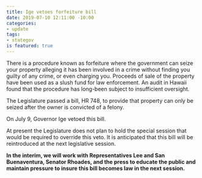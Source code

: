 ```yaml
---
title: Ige vetoes forfeiture bill
date: 2019-07-10 12:11:00 -10:00
categories:
- update
tags:
- stategov
is featured: true
---
```


There is a procedure known as forfeiture where the government can seize your property alleging it has been involved in a crime without finding you guilty of any crime, or even charging you.   Proceeds of sale of the property have been used as a slush fund for law enforcement.  An audit in Hawaii found that the procedure has long-been subject to insufficient oversight.


The Legislature passed a bill, HR 748, to provide that property can only be seized after the owner is convicted of a felony.  

On July 9, Governor Ige vetoed this bill.

At present the Legislature does not plan to hold the special session that would be required to override this veto.  It is anticipated that this bill will be reintroduced at the next legislative session.

**In the interim, we will work with Representatives Lee and San Buenaventura, Senator Rhoades, and the press to educate the public and maintain pressure to insure this bill becomes law in the next session.**




